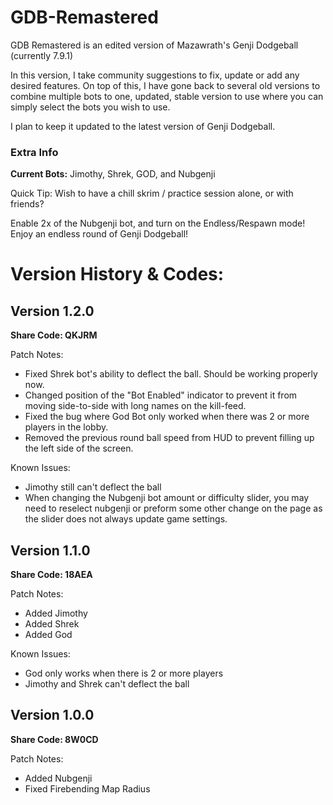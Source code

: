 # GDB-Remastered

GDB Remastered is an edited version of Mazawrath's Genji Dodgeball (currently 7.9.1)

In this version, I take community suggestions to fix, update or add any desired features.
On top of this, I have gone back to several old versions to combine multiple bots to one, updated, stable version to use where you can simply select the bots you wish to use.

I plan to keep it updated to the latest version of Genji Dodgeball.

### Extra Info

**Current Bots:** Jimothy, Shrek, GOD, and Nubgenji

Quick Tip: Wish to have a chill skrim / practice session alone, or with friends? 

Enable 2x of the Nubgenji bot, and turn on the Endless/Respawn mode! Enjoy an endless round of Genji Dodgeball!


# Version History & Codes:

## Version 1.2.0 
**Share Code: QKJRM**

Patch Notes:
   - Fixed Shrek bot's ability to deflect the ball. Should be working properly now.
   - Changed position of the "Bot Enabled" indicator to prevent it from moving side-to-side with long names on the kill-feed.
   - Fixed the bug where God Bot only worked when there was 2 or more players in the lobby.
   - Removed the previous round ball speed from HUD to prevent filling up the left side of the screen.

Known Issues:
   - Jimothy still can't deflect the ball
   - When changing the Nubgenji bot amount or difficulty slider, you may need to reselect nubgenji or preform some other change on the page as the slider does not always update game settings.



## Version 1.1.0 
**Share Code: 18AEA**

Patch Notes:
   - Added Jimothy
   - Added Shrek
   - Added God

Known Issues:
   - God only works when there is 2 or more players
   - Jimothy and Shrek can't deflect the ball




## Version 1.0.0 
**Share Code: 8W0CD**

Patch Notes:
   - Added Nubgenji
   - Fixed Firebending Map Radius
